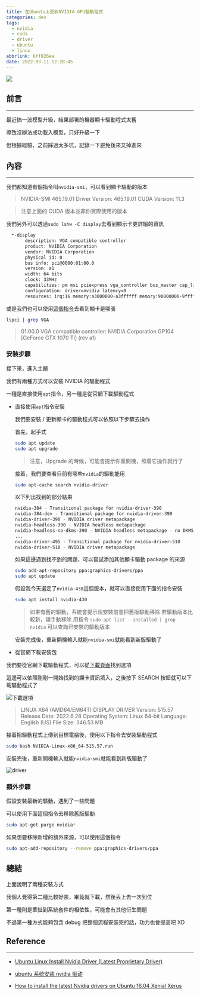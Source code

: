 ```yaml
---
title: 在Ubuntu上更新NVIDIA GPU驅動程式
categories: dev
tags:
  - nvidia
  - cuda
  - driver
  - ubuntu
  - linux
abbrlink: 6ff826ea
date: 2022-03-11 12:28:45
---
```


![](https://www.nvidia.com/content/dam/en-zz/Solutions/geforce/drivers/cut-graphics/nvidia-geforce-drivers-meta-image-1200x627.jpg)

## 前言

---

最近搞一波模型升級，結果部署的機器顯卡驅動程式太舊

導致沒辦法成功載入模型，只好升級一下

但根據經驗，之前踩過太多坑，記錄一下避免後來又掉進來

<!--more-->

## 內容

---

我們都知道有個指令叫`nvidia-smi`，可以看到顯卡驅動的版本

> NVIDIA-SMI 465.19.01
> Driver Version: 465.19.01
> CUDA Version: 11.3

> 注意上面的 CUDA 版本並非你實際使用的版本

我們另外可以透過`sudo lshw -C display`去看到顯示卡更詳細的資訊

```bash
  *-display
       description: VGA compatible controller
       product: NVIDIA Corporation
       vendor: NVIDIA Corporation
       physical id: 0
       bus info: pci@0000:01:00.0
       version: a1
       width: 64 bits
       clock: 33MHz
       capabilities: pm msi pciexpress vga_controller bus_master cap_list rom
       configuration: driver=nvidia latency=0
       resources: irq:16 memory:a3000000-a3ffffff memory:90000000-9fffffff memory:a0000000-a1ffffff ioport:3000(size=128) memory:c0000-dffff
```

或是我們也可以使用[這個指令](https://askubuntu.com/questions/72766/how-do-i-find-out-the-model-of-my-graphics-card)去看到顯卡是哪張

```bash
lspci | grep VGA
```

> 01:00.0 VGA compatible controller: NVIDIA Corporation GP104 [GeForce GTX 1070 Ti] (rev a1)

### 安裝步驟

接下來，進入主題

我們有兩種方式可以安裝 NVIDIA 的驅動程式

一種是直接使用`apt`指令，另一種是從官網下載驅動程式

- 直接使用`apt`指令安裝

  我們要安裝 / 更新顯卡的驅動程式可以依照以下步驟去操作

  首先，起手式

  ```bash
  sudo apt update
  sudo apt upgrade
  ```

  > 注意，Upgrade 的時候，可能會提示你重開機，照着它操作就行了

  接着，我們要查看目前有哪些`nvidia`的驅動能用

  ```bash
  sudo apt-cache search nvidia-driver
  ```

  以下列出找到的部分結果

  ```bash
  nvidia-384 - Transitional package for nvidia-driver-390
  nvidia-384-dev - Transitional package for nvidia-driver-390
  nvidia-driver-390 - NVIDIA driver metapackage
  nvidia-headless-390 - NVIDIA headless metapackage
  nvidia-headless-no-dkms-390 - NVIDIA headless metapackage - no DKMS
  ...
  nvidia-driver-495 - Transitional package for nvidia-driver-510
  nvidia-driver-510 - NVIDIA driver metapackage
  ```

  如果這邊遇到找不到的問題，可以嘗試添加其他顯卡驅動 package 的來源

  ```bash
  sudo add-apt-repository ppa:graphics-drivers/ppa
  sudo apt update
  ```

  假設我今天選定了`nvidia-430`這個版本，就可以直接使用下面的指令安裝

  ```bash
  sudo apt install nvidia-430
  ```

  > 如果有舊的驅動，系統會提示說安裝前會把舊版驅動移除
  > 若驅動版本比較新，請手動移除
  > 用指令 `sudo apt list --installed | grep nvidia` 可以查詢已安裝的驅動版本

  安裝完成後，重新開機輸入就能`nvidia-smi`就能看到新版驅動了

- 從官網下載安裝包

我們要從官網下載驅動程式，可以從[下載頁面](https://www.nvidia.com/Download/index.aspx)找到選項

這邊可以依照剛剛一開始找到的顯卡資訊填入，之後按下 SEARCH 按鈕就可以下載驅動程式了

![下載選項](https://i.imgur.com/ecANLXb.png)

> LINUX X64 (AMD64/EM64T) DISPLAY DRIVER
> Version: 515.57
> Release Date: 2022.6.28
> Operating System: Linux 64-bit
> Language: English (US)
> File Size: 346.53 MB

接着把驅動程式上傳到目標電腦後，使用以下指令去安裝驅動程式

```bash
sudo bash NVIDIA-Linux-x86_64-515.57.run
```

安裝完後，重新開機輸入就能`nvidia-smi`就能看到新版驅動了

![driver](https://i.imgur.com/3xcZt7S.png)

### 額外步驟

假設安裝最新的驅動，遇到了一些問題

可以使用下面這個指令去移除舊版驅動

```bash
sudo apt-get purge nvidia*
```

如果想要移除新增的額外來源，可以使用這個指令

```bash
sudo apt-add-repository --remove ppa:graphics-drivers/ppa
```

## 總結

上面說明了兩種安裝方式

我個人覺得第二種比較好裝，畢竟就下載，然後丟上去一次到位

第一種則是牽扯到系統套件的相依性，可能會有其他衍生問題

不過第一種方式能夠包含 debug 把整個流程安裝完的話，功力也會提高吧 XD

## Reference

---

- [Ubuntu Linux Install Nvidia Driver (Latest Proprietary Driver)](https://www.cyberciti.biz/faq/ubuntu-linux-install-nvidia-driver-latest-proprietary-driver/)

- [ubuntu 系统安装 nvidia 驱动](https://blog.51cto.com/u_12630471/3705833)

- [How to install the latest Nvidia drivers on Ubuntu 16.04 Xenial Xerus](https://linuxconfig.org/how-to-install-the-latest-nvidia-drivers-on-ubuntu-16-04-xenial-xerus)
